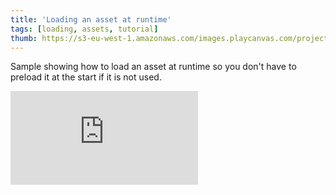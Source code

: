 ```yaml
---
title: 'Loading an asset at runtime'
tags: [loading, assets, tutorial]
thumb: https://s3-eu-west-1.amazonaws.com/images.playcanvas.com/projects/12/439122/FA68B8-image-75.jpg
---
```


Sample showing how to load an asset at runtime so you don't have to preload it at the start if it is not used.
<div className="iframe-container">
    <iframe loading="lazy" src="https://playcanv.as/p/xIkPLoyX/" title="Loading an asset at runtime" webkitallowfullscreen="true" mozallowfullscreen="true" allow="autoplay" allowfullscreen="true" allowvr="" scrolling="no" frameborder="0" />
</div>

